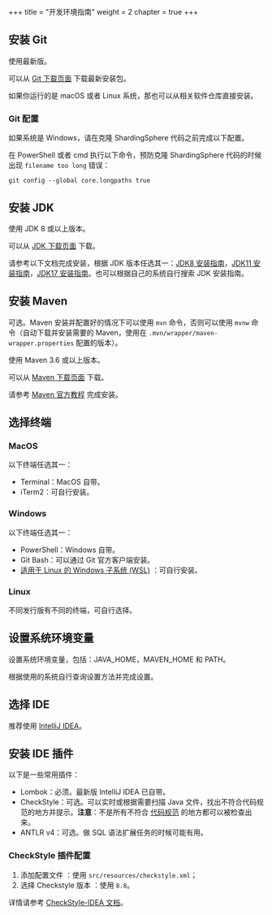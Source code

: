 +++
title = "开发环境指南"
weight = 2
chapter = true
+++

## 安装 Git

使用最新版。

可以从 [Git 下载页面]( https://git-scm.com/downloads ) 下载最新安装包。

如果你运行的是 macOS 或者 Linux 系统，那也可以从相关软件仓库直接安装。

### Git 配置

如果系统是 Windows，请在克隆 ShardingSphere 代码之前完成以下配置。

在 PowerShell 或者 cmd 执行以下命令，预防克隆 ShardingSphere 代码的时候出现 `filename too long` 错误：
```shell
git config --global core.longpaths true
```

## 安装 JDK

使用 JDK 8 或以上版本。

可以从 [JDK 下载页面]( https://jdk.java.net/ ) 下载。

请参考以下文档完成安装，根据 JDK 版本任选其一：[JDK8 安装指南]( https://docs.oracle.com/javase/8/docs/technotes/guides/install/install_overview.html )，[JDK11 安装指南]( https://docs.oracle.com/en/java/javase/11/install/overview-jdk-installation.html )，[JDK17 安装指南]( https://docs.oracle.com/en/java/javase/17/install/overview-jdk-installation.html )。也可以根据自己的系统自行搜索 JDK 安装指南。

## 安装 Maven

可选。Maven 安装并配置好的情况下可以使用 `mvn` 命令，否则可以使用 `mvnw` 命令（自动下载并安装需要的 Maven，使用在 `.mvn/wrapper/maven-wrapper.properties` 配置的版本）。

使用 Maven 3.6 或以上版本。

可以从 [Maven 下载页面]( https://maven.apache.org/download.html ) 下载。

请参考 [Maven 官方教程]( https://maven.apache.org/install.html ) 完成安装。

## 选择终端

### MacOS

以下终端任选其一：
- Terminal：MacOS 自带。
- iTerm2：可自行安装。

### Windows

以下终端任选其一：
- PowerShell：Windows 自带。
- Git Bash：可以通过 Git 官方客户端安装。
- [适用于 Linux 的 Windows 子系统 (WSL)]( https://docs.microsoft.com/zh-cn/windows/wsl/install ) ：可自行安装。

### Linux

不同发行版有不同的终端，可自行选择。

## 设置系统环境变量

设置系统环境变量，包括：JAVA_HOME，MAVEN_HOME 和 PATH。

根据使用的系统自行查询设置方法并完成设置。

## 选择 IDE

推荐使用 [IntelliJ IDEA]( https://www.jetbrains.com/idea/download/ )。

## 安装 IDE 插件

以下是一些常用插件：
- Lombok：必须。最新版 IntelliJ IDEA 已自带。
- CheckStyle：可选。可以实时或根据需要扫描 Java 文件，找出不符合代码规范的地方并提示。**注意**：不是所有不符合 [代码规范](/cn/contribute/code-conduct/) 的地方都可以被检查出来。
- ANTLR v4：可选。做 SQL 语法扩展任务的时候可能有用。

### CheckStyle 插件配置

1. 添加配置文件 ：使用 `src/resources/checkstyle.xml`；
2. 选择 Checkstyle 版本 ：使用 `8.8`。

详情请参考 [CheckStyle-IDEA 文档]( https://github.com/jshiell/checkstyle-idea/blob/main/README.md )。
